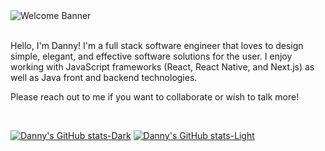 <img src="https://github.com/danmcgrath10/danmcgrath10/assets/127457855/4a38c762-d1c5-4ade-b1f9-c3f8f7d20ee3" alt="Welcome Banner" />

<br />
<br />

Hello, I'm Danny! I'm a full stack software engineer that loves to design simple, elegant, and effective software solutions for the user. 
I enjoy working with JavaScript frameworks (React, React Native, and Next.js) as well as Java front and backend technologies. 

Please reach out to me if you want to collaborate or wish to talk more!

<br />

[![Danny's GitHub stats-Dark](https://github-readme-stats.vercel.app/api?username=danmcgrath10&show_icons=true&theme=dark#gh-dark-mode-only)](https://github.com/danmcgrath10/github-readme-stats#gh-dark-mode-only)
[![Danny's GitHub stats-Light](https://github-readme-stats.vercel.app/api?username=danmcgrath10&show_icons=true&theme=default#gh-light-mode-only)](https://github.com/danmcgrath10/github-readme-stats#gh-light-mode-only)

<!--
**danmcgrath10/danmcgrath10** is a ✨ _special_ ✨ repository because its `README.md` (this file) appears on your GitHub profile.

Here are some ideas to get you started:

- 🔭 I’m currently working on ...
- 🌱 I’m currently learning ...
- 👯 I’m looking to collaborate on ...
- 🤔 I’m looking for help with ...
- 💬 Ask me about ...
- 📫 How to reach me: ...
- 😄 Pronouns: ...
- ⚡ Fun fact: ...
-->

